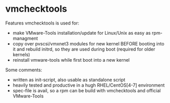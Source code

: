 # vmchecktools
Features vmchecktools is used for:
- make VMware-Tools installation/update for Linux/Unix as easy as rpm-managment
- copy over pvscsi/vmxnet3 modules for new kernel BEFORE booting into it
  and rebuild initrd, so they are used during boot (required for older kernels)
- reinstall vmware-tools while first boot into a new kernel

Some comments:
- written as init-script, also usable as standalone script
- heavily tested and productive in a hugh RHEL/CentOS[4-7] environment
- spec-file is avail, so a rpm can be build with vmchecktools and official VMware-Tools 
